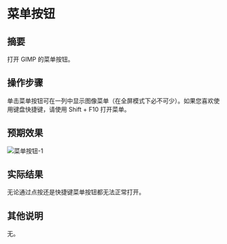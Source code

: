 # 菜单按钮

## 摘要

打开 GIMP 的菜单按钮。

## 操作步骤

单击菜单按钮可在一列中显示图像菜单（在全屏模式下必不可少）。如果您喜欢使用键盘快捷键，请使用 Shift + F10 打开菜单。

## 预期效果

![菜单按钮-1](../img/菜单按钮-1.png)

## 实际结果

无论通过点按还是快捷键菜单按钮都无法正常打开。

## 其他说明

无。
